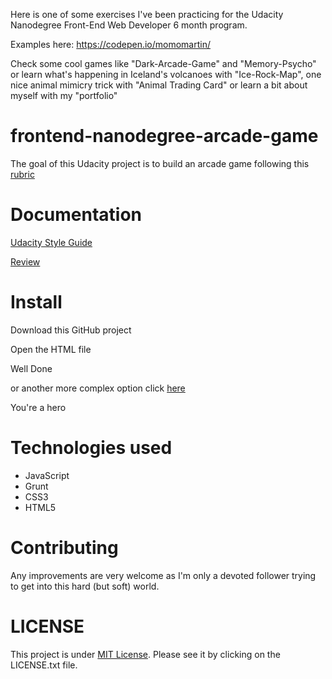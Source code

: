 Here is one of some exercises I've been practicing for the Udacity Nanodegree Front-End Web Developer 6 month program.

Examples here: https://codepen.io/momomartin/

Check some cool games like "Dark-Arcade-Game" and "Memory-Psycho" or learn what's happening in Iceland's volcanoes with "Ice-Rock-Map", one nice animal mimicry trick with "Animal Trading Card" or learn a bit about myself with my "portfolio"

# frontend-nanodegree-arcade-game
The goal of this Udacity project is to build an arcade game following this [rubric](https://docs.google.com/document/d/1v01aScPjSWCCWQLIpFqvg3-vXLH2e8_SZQKC8jNO0Dc/pub?embedded=true)

# Documentation
[Udacity Style Guide](http://udacity.github.io/frontend-nanodegree-styleguide/)

[Review](https://review.udacity.com/#!/rubrics/15/view)

# Install

Download this GitHub project

Open the HTML file

Well Done

or another more complex option click [here](https://momomartin.github.io/Dark-Arcade-Game/)

You're a hero

# Technologies used

* JavaScript
* Grunt
* CSS3
* HTML5

# Contributing

Any improvements are very welcome as I'm only a devoted follower trying to get into this hard (but soft) world.

# LICENSE

This project is under [MIT License](https://opensource.org/licenses/MIT).
Please see it by clicking on the LICENSE.txt file.
